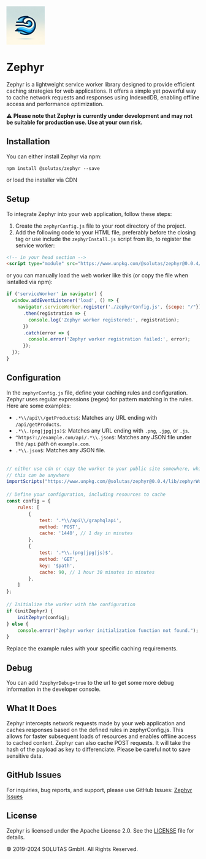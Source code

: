 
<img src="logo.webp" alt="Zephyr Logo" height="100">

# Zephyr

Zephyr is a lightweight service worker library designed to provide efficient caching strategies for web applications. It offers a simple yet powerful way to cache network requests and responses using IndexedDB, enabling offline access and performance optimization.

⚠️ **Please note that Zephyr is currently under development and may not be suitable for production use. Use at your own risk.**


## Installation

You can either install Zephyr via npm:

```
npm install @solutas/zephyr --save
```
or load the installer via CDN

## Setup

To integrate Zephyr into your web application, follow these steps:

1. Create the `zephyrConfig.js` file to your root directory of the project.
2. Add the following code to your HTML file, preferably before the closing </body> tag or use include the ```zephyrInstall.js``` script from lib, to register the service worker:

```html
<!-- in your head section -->
<script type="module" src="https://www.unpkg.com/@solutas/zephyr@0.0.4/lib/zephrInstall.js"></script>
```

or you can manually load the web worker like this (or copy the file when isntalled via npm):

```javascript
if ('serviceWorker' in navigator) {
  window.addEventListener('load', () => {
    navigator.serviceWorker.register('./zephyrConfig.js', {scope: "/"})
      .then(registration => {
        console.log('Zephyr worker registered:', registration);
      })
      .catch(error => {
        console.error('Zephyr worker registration failed:', error);
      });
  });
}
```

## Configuration
In the `zephyrConfig.js` file, define your caching rules and configuration. Zephyr uses regular expressions (regex) for pattern matching in the rules. Here are some examples:

- `.*\\/api\\/getProducts$`: Matches any URL ending with `/api/getProducts`.
- `.*\\.(png|jpg|js)$`: Matches any URL ending with `.png`, `.jpg`, or `.js`.
- `^https?://example.com/api/.*\\.json$`: Matches any JSON file under the `/api` path on `example.com`.
- `.*\\.json$`: Matches any JSON file.


```javascript

// either use cdn or copy the worker to your public site somewhere, while the zephyrConfig.js file must be in root
// this can be anywhere
importScripts("https://www.unpkg.com/@solutas/zephyr@0.0.4/lib/zephyrWorker.js");

// Define your configuration, including resources to cache
const config = { 
    rules: [
        {
            test: '.*\\/api\\/graphqlapi',
            method: 'POST',
            cache: '1440', // 1 day in minutes
        },
        {
            test: '.*\\.(png|jpg|js)$',
            method: 'GET',
            key: '$path',
            cache: 90, // 1 hour 30 minutes in minutes
        },        
    ]
};

// Initialize the worker with the configuration
if (initZephyr) {
    initZephyr(config);
} else {
    console.error("Zephyr worker initialization function not found.");
}
```

Replace the example rules with your specific caching requirements.

## Debug
You can add ```?zephyrDebug=true``` to the url to get some more debug information in the developer console.

## What It Does
Zephyr intercepts network requests made by your web application and caches responses based on the defined rules in zephyrConfig.js. This allows for faster subsequent loads of resources and enables offline access to cached content.
Zephyr can also cache POST requests. It will take the hash of the payload as key to differenciate. Please be careful not to save sensitive data.

## GitHub Issues
For inquiries, bug reports, and support, please use GitHub Issues: [Zephyr Issues](https://github.com/solutas/zephyr/issues)


## License

Zephyr is licensed under the Apache License 2.0. See the [LICENSE](LICENSE) file for details.

© 2019-2024 SOLUTAS GmbH. All Rights Reserved.